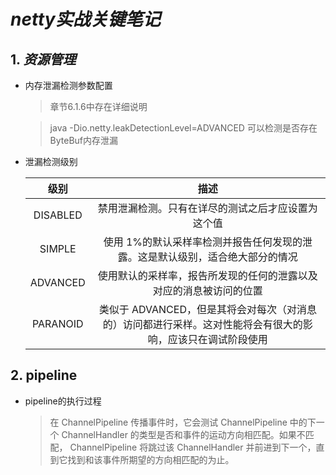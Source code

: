 # *netty实战关键笔记*

## 1. ***资源管理***
+ 内存泄漏检测参数配置

    >章节6.1.6中存在详细说明

    >java -Dio.netty.leakDetectionLevel=ADVANCED 可以检测是否存在ByteBuf内存泄漏

+ 泄漏检测级别

    | 级别 | 描述 |
    |:---: | :---:|
    |DISABLED|禁用泄漏检测。只有在详尽的测试之后才应设置为这个值|
    |SIMPLE|使用 1%的默认采样率检测并报告任何发现的泄露。这是默认级别，适合绝大部分的情况|
    |ADVANCED|使用默认的采样率，报告所发现的任何的泄露以及对应的消息被访问的位置|
    |PARANOID|类似于 ADVANCED，但是其将会对每次（对消息的）访问都进行采样。这对性能将会有很大的影响，应该只在调试阶段使用|

## 2. pipeline
+ pipeline的执行过程
    >在 ChannelPipeline 传播事件时，它会测试 ChannelPipeline 中的下一个 ChannelHandler 的类型是否和事件的运动方向相匹配。如果不匹配， ChannelPipeline 将跳过该
    ChannelHandler 并前进到下一个，直到它找到和该事件所期望的方向相匹配的为止。

